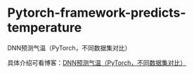 # Pytorch-framework-predicts-temperature
DNN预测气温（PyTorch，不同数据集对比）

具体介绍可看博客：[DNN预测气温（PyTorch，不同数据集对比）](https://blog.csdn.net/qq_45550375/article/details/126110032)
